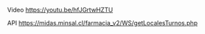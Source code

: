 
Video
https://youtu.be/hfJGrtwHZTU

API
https://midas.minsal.cl/farmacia_v2/WS/getLocalesTurnos.php

